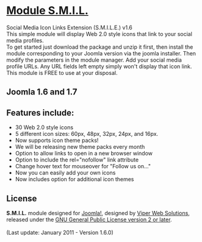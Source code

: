 # [Module S.M.I.L.](http://www.viperwebsites.com/joomla-extensions/social-media-icons-links.html)

Social Media Icon Links Extension (S.M.I.L.E.) v1.6<br />
This simple module will display Web 2.0 style icons that link to your social media profiles.<br />
To get started just download the package and unzip it first, then install the module corresponding to your Joomla version via the joomla installer. Then modify the parameters in the module manager. Add your social media profile URLs. Any URL fields left empty simply won't display that icon link.<br />
This module is FREE to use at your disposal.

## Joomla 1.6 and 1.7

## Features include:

* 30 Web 2.0 style icons
* 5 different icon sizes: 60px, 48px, 32px, 24px, and 16px.
* Now supports icon theme packs!
* We will be releasing new theme packs every month
* Option to allow links to open in a new browser window
* Option to include the rel="nofollow" link attribute
* Change hover text for mouseover for "Follow us on..."
* Now you can easily add your own icons
* Now includes option for additional icon themes

## License
<b>S.M.I.L.</b> module designed for [Joomla!](http://www.joomla.org), designed by [Viper Web Solutions](http://www.viperwebsites.com), released under the [GNU General Public License version 2 or later](http://www.gnu.org/licenses/gpl2).<br /><br />
(Last update: January 2011 - Version 1.6.0)

